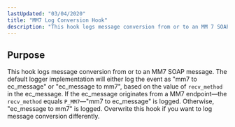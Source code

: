 ```yaml
---
lastUpdated: "03/04/2020"
title: "MM7 Log Conversion Hook"
description: "This hook logs message conversion from or to an MM 7 SOAP message The default logger implementation will either log the event as mm 7 to ec message or ec message to mm 7 based on the value of recv method in the ec message If the ec message originates..."
---
```



## <a name="MM7LogConversionHook.purpose"></a> Purpose

This hook logs message conversion from or to an MM7 SOAP message. The default logger implementation will either log the event as "mm7 to ec_message" or "ec_message to mm7", based on the value of `recv_method` in the ec_message. If the ec_message originates from a MM7 endpoint—the `recv_method` equals `P_MM7`—"mm7 to ec_message" is logged. Otherwise, "ec_message to mm7" is logged. Overwrite this hook if you want to log message conversion differently.